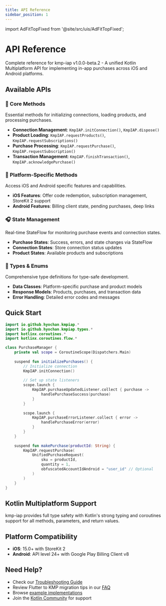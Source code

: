 ```yaml
---
title: API Reference
sidebar_position: 1
---
```


import AdFitTopFixed from '@site/src/uis/AdFitTopFixed';

# API Reference

<AdFitTopFixed />

Complete reference for kmp-iap v1.0.0-beta.2 - A unified Kotlin Multiplatform API for implementing in-app purchases across iOS and Android platforms.

## Available APIs

### 🏪 Core Methods
Essential methods for initializing connections, loading products, and processing purchases.

- **Connection Management**: `KmpIAP.initConnection()`, `KmpIAP.dispose()`
- **Product Loading**: `KmpIAP.requestProducts()`, `KmpIAP.requestSubscriptions()`
- **Purchase Processing**: `KmpIAP.requestPurchase()`, `KmpIAP.requestSubscription()`
- **Transaction Management**: `KmpIAP.finishTransaction()`, `KmpIAP.acknowledgePurchase()`

### 📱 Platform-Specific Methods
Access iOS and Android specific features and capabilities.

- **iOS Features**: Offer code redemption, subscription management, StoreKit 2 support
- **Android Features**: Billing client state, pending purchases, deep links

### 🎧 State Management
Real-time StateFlow for monitoring purchase events and connection states.

- **Purchase States**: Success, errors, and state changes via StateFlow
- **Connection States**: Store connection status updates
- **Product States**: Available products and subscriptions

### 🔧 Types & Enums
Comprehensive type definitions for type-safe development.

- **Data Classes**: Platform-specific purchase and product models
- **Response Models**: Products, purchases, and transaction data
- **Error Handling**: Detailed error codes and messages

## Quick Start

```kotlin
import io.github.hyochan.kmpiap.*
import io.github.hyochan.kmpiap.types.*
import kotlinx.coroutines.*
import kotlinx.coroutines.flow.*

class PurchaseManager {
    private val scope = CoroutineScope(Dispatchers.Main)
    
    suspend fun initializePurchases() {
        // Initialize connection
        KmpIAP.initConnection()
        
        // Set up state listeners
        scope.launch {
            KmpIAP.purchaseUpdatedListener.collect { purchase ->
                handlePurchaseSuccess(purchase)
            }
        }
        
        scope.launch {
            KmpIAP.purchaseErrorListener.collect { error ->
                handlePurchaseError(error)
            }
        }
    }
    
    suspend fun makePurchase(productId: String) {
        KmpIAP.requestPurchase(
            UnifiedPurchaseRequest(
                sku = productId,
                quantity = 1,
                obfuscatedAccountIdAndroid = "user_id" // Optional
            )
        )
    }
}
```

## Kotlin Multiplatform Support

kmp-iap provides full type safety with Kotlin's strong typing and coroutines support for all methods, parameters, and return values.

## Platform Compatibility

- **iOS**: 15.0+ with StoreKit 2
- **Android**: API level 24+ with Google Play Billing Client v8

## Need Help?

- Check our [Troubleshooting Guide](../guides/troubleshooting.md)
- Review Flutter to KMP migration tips in our [FAQ](../guides/faq.md)
- Browse [example implementations](https://github.com/hyochan/kmp-iap/tree/main/example)
- Join the [Kotlin Community](https://kotlinlang.org/community/) for support